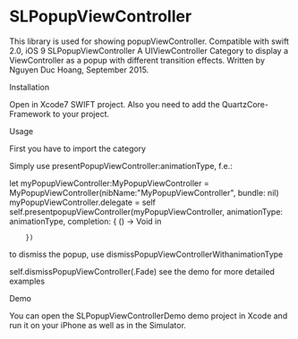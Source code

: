# SLPopupViewController
This library is used for showing popupViewController. Compatible with swift 2.0, iOS 9
SLPopupViewController
A UIViewController Category to display a ViewController as a popup with different transition effects.
Written by Nguyen Duc Hoang, September 2015.

Installation

Open in Xcode7 SWIFT project. Also you need to add the QuartzCore-Framework to your project.

Usage

First you have to import the category

Simply use presentPopupViewController:animationType, f.e.:

let myPopupViewController:MyPopupViewController = MyPopupViewController(nibName:"MyPopupViewController", bundle: nil)
        myPopupViewController.delegate = self
        self.presentpopupViewController(myPopupViewController, animationType: animationType, completion: { () -> Void in
            
        })
        
to dismiss the popup, use dismissPopupViewControllerWithanimationType

self.dismissPopupViewController(.Fade)
see the demo for more detailed examples

Demo

You can open the SLPopupViewControllerDemo demo project in Xcode and run it on your iPhone as well as in the Simulator.
